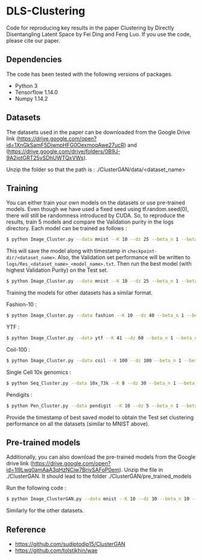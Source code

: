
# DLS-Clustering

Code for reproducing key results in the paper Clustering by Directly Disentangling Latent Space by Fei Ding and Feng Luo. If you use the code, please cite our paper.

## Dependencies 

The code has been tested with the following versions of packages.

- Python 3
- Tensorflow 1.14.0
- Numpy 1.14.2

## Datasets

The datasets used in the paper can be downloaded from the Google Drive link (https://drive.google.com/open?id=1XnGkSamF5DiwnpHFG0OexmoqAwe27ucR) and (https://drive.google.com/drive/folders/0B9J-9A2jotGRT25vSDhUWTQxVWs).

Unzip the folder so that the path is : ./ClusterGAN/data/<dataset_name>

## Training

You can either train your own models on the datasets or use pre-trained models. Even though we have used a fixed seed using tf.random.seed(0), there will still be randomness introduced by CUDA. So, to reproduce the results, train 5 models and compare the Validation purity in the logs directory. Each model can be trained as follows :

```bash
$ python Image_Cluster.py --data mnist --K 10 --dz 25 --beta_n 1 --beta_c 10 --train True 
```

This will save the model along with timestamp in `checkpoint-dir/<dataset_name>`. Also, the Validation set performance will be written to `logs/Res_<dataset_name>_<model_name>.txt`. Then run the best model (with highest Validation Purity) on the Test set. 


```bash
$ python Image_Cluster.py --data mnist --K 10 --dz 25 --beta_n 1 --beta_c 10 --timestamp <best_timestamp>
```

Training the models for other datasets has a similar format.

Fashion-10 : 
```bash
$ python Image_Cluster.py --data fashion --K 10 --dz 40 --beta_n 1 --beta_c 10 --train True 
```

YTF : 
```bash
$ python Image_Cluster.py --data ytf --K 41 --dz 60 --beta_n 1 --beta_c 10 --train True 
```

Coil-100 : 
```bash
$ python Image_Cluster.py --data coil --K 100 --dz 100 --beta_n 1 --beta_c 10 --train True 
```

Single Cell 10x genomics : 
```bash
$ python Seq_Cluster.py --data 10x_73k --K 8 --dz 30 --beta_n 1 --beta_c 10 --train True 
```

Pendigits : 
```bash
$ python Pen_Cluster.py --data pendigit --K 10 --dz 5 --beta_n 1 --beta_c 10 --train True 
```

Provide the timestamp of best saved model to obtain the Test set clustering performance on all the datasets (similar to MNIST above).

## Pre-trained models

Additionally, you can also download the pre-trained models from the Google drive link (https://drive.google.com/open?id=1l9Lwq0amAaA3qHzNCiw7BrivSAFoP0em). Unzip the file in ./ClusterGAN. It should lead to the folder ./ClusterGAN/pre_trained_models

Run the following code : 

```bash
$ python Image_ClusterGAN.py --data mnist --K 10 --dz 30 --beta_n 10 --beta_c 10 
```

Similarly for the other datasets.



## Reference

- https://github.com/sudiptodip15/ClusterGAN
- https://github.com/tolstikhin/wae

